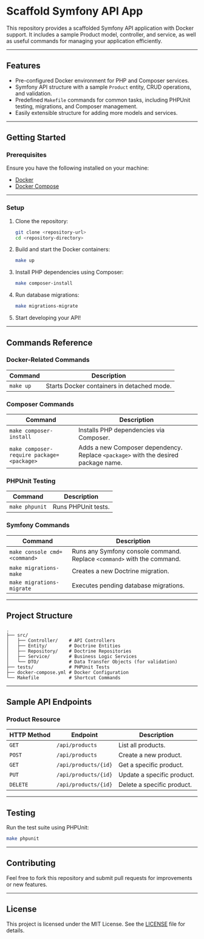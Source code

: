 # **Scaffold Symfony API App**

This repository provides a scaffolded Symfony API application with Docker support. It includes a sample Product model, controller, and service, as well as useful commands for managing your application efficiently.

---

## **Features**
- Pre-configured Docker environment for PHP and Composer services.
- Symfony API structure with a sample `Product` entity, CRUD operations, and validation.
- Predefined `Makefile` commands for common tasks, including PHPUnit testing, migrations, and Composer management.
- Easily extensible structure for adding more models and services.

---

## **Getting Started**

### **Prerequisites**
Ensure you have the following installed on your machine:
- [Docker](https://www.docker.com/)
- [Docker Compose](https://docs.docker.com/compose/)

---

### **Setup**

1. Clone the repository:
   ```bash
   git clone <repository-url>
   cd <repository-directory>
   ```

2. Build and start the Docker containers:
   ```bash
   make up
   ```

3. Install PHP dependencies using Composer:
   ```bash
   make composer-install
   ```

4. Run database migrations:
   ```bash
   make migrations-migrate
   ```

5. Start developing your API!

---

## **Commands Reference**

### **Docker-Related Commands**
| Command         | Description                                 |
|-----------------|---------------------------------------------|
| `make up`       | Starts Docker containers in detached mode. |

### **Composer Commands**
| Command                | Description                                                                 |
|------------------------|-----------------------------------------------------------------------------|
| `make composer-install`| Installs PHP dependencies via Composer.                                    |
| `make composer-require package=<package>` | Adds a new Composer dependency. Replace `<package>` with the desired package name. |

### **PHPUnit Testing**
| Command       | Description                     |
|---------------|---------------------------------|
| `make phpunit`| Runs PHPUnit tests.            |

### **Symfony Commands**
| Command                          | Description                                                             |
|----------------------------------|-------------------------------------------------------------------------|
| `make console cmd=<command>`     | Runs any Symfony console command. Replace `<command>` with the command. |
| `make migrations-make`           | Creates a new Doctrine migration.                                       |
| `make migrations-migrate`        | Executes pending database migrations.                                   |

---

## **Project Structure**

```plaintext
.
├── src/
│   ├── Controller/    # API Controllers
│   ├── Entity/        # Doctrine Entities
│   ├── Repository/    # Doctrine Repositories
│   ├── Service/       # Business Logic Services
│   └── DTO/           # Data Transfer Objects (for validation)
├── tests/             # PHPUnit Tests
├── docker-compose.yml # Docker Configuration
└── Makefile           # Shortcut Commands
```

---

## **Sample API Endpoints**

### **Product Resource**
| HTTP Method | Endpoint          | Description              |
|-------------|-------------------|--------------------------|
| `GET`       | `/api/products`   | List all products.       |
| `POST`      | `/api/products`   | Create a new product.    |
| `GET`       | `/api/products/{id}` | Get a specific product. |
| `PUT`       | `/api/products/{id}` | Update a specific product. |
| `DELETE`    | `/api/products/{id}` | Delete a specific product. |

---

## **Testing**
Run the test suite using PHPUnit:
```bash
make phpunit
```

---

## **Contributing**
Feel free to fork this repository and submit pull requests for improvements or new features.

---

## **License**
This project is licensed under the MIT License. See the [LICENSE](LICENSE) file for details.